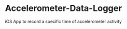 Accelerometer-Data-Logger
=========================

iOS App to record a specific time of accelerometer activity